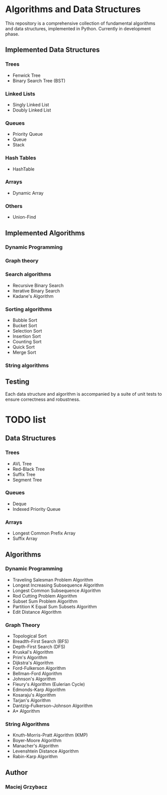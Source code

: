 # Algorithms and Data Structures
This repository is a comprehensive collection of fundamental algorithms and data structures, implemented in Python.
Currently in development phase.

## Implemented Data Structures 
### Trees
* Fenwick Tree
* Binary Search Tree (BST)
### Linked Lists
* Singly Linked List
* Doubly Linked List
### Queues
* Priority Queue
* Queue
* Stack
### Hash Tables
* HashTable
### Arrays
* Dynamic Array
### Others
* Union-Find

## Implemented Algorithms

### Dynamic Programming
### Graph theory
### Search algorithms
* Recursive Binary Search
* Iterative Binary Search
* Kadane's Algorithm
### Sorting algorithms
* Bubble Sort
* Bucket Sort
* Selection Sort
* Insertion Sort
* Counting Sort
* Quick Sort
* Merge Sort
### String algorithms

## Testing 
Each data structure and algorithm is accompanied by a suite of unit tests to ensure correctness and robustness.

# TODO list

## Data Structures 
### Trees 
* AVL Tree
* Red-Black Tree
* Suffix Tree
* Segment Tree
### Queues
* Deque
* Indexed Priority Queue
### Arrays
* Longest Common Prefix Array
* Suffix Array


## Algorithms

### Dynamic Programming
* Traveling Salesman Problem Algorithm
* Longest Increasing Subsequence Algorithm
* Longest Common Subsequence Algorithm
* Rod Cutting Problem Algorithm
* Subset Sum Problem Algorithm
* Partition K Equal Sum Subsets Algorithm
* Edit Distance Algorithm

### Graph Theory
* Topological Sort
* Breadth-First Search (BFS)
* Depth-First Search (DFS)
* Kruskal's Algorithm
* Prim's Algorithm
* Dijkstra's Algorithm
* Ford-Fulkerson Algorithm
* Bellman-Ford Algorithm
* Johnson's Algorithm
* Fleury's Algorithm (Eulerian Cycle)
* Edmonds-Karp Algorithm
* Kosaraju's Algorithm
* Tarjan's Algorithm
* Dantzig–Fulkerson–Johnson Algorithm
* A* Algorithm

### String Algorithms
* Knuth-Morris-Pratt Algorithm (KMP)
* Boyer-Moore Algorithm
* Manacher's Algorithm
* Levenshtein Distance Algorithm
* Rabin-Karp Algorithm

## Author

### Maciej Grzybacz

